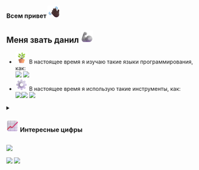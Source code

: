 ### Всем привет <img src='https://github.com/microsoft/fluentui-emoji/blob/main/assets/Waving%20hand/Dark/3D/waving_hand_3d_dark.png' style='height: 32px; width: auto;'>

## Меня звать данил <img src='https://github.com/microsoft/fluentui-emoji/blob/main/assets/Mechanical%20arm/3D/mechanical_arm_3d.png' style='height: 32px; width: auto;'>

- <img src='https://github.com/microsoft/fluentui-emoji/blob/main/assets/Potted%20plant/3D/potted_plant_3d.png' style='height: 32px; width: auto;'> В настоящее время я изучаю такие языки программирования, как: \
<img src='https://raw.githubusercontent.com/die-without-you/icons/4cff10c2cc822ff0093b697026bdeed8f7ea5880/icons/python-svgrepo-com.svg' style='height: 64px; widht: auto;'> <img src='https://raw.githubusercontent.com/die-without-you/icons/aee695fe7fa3847ddfb248d402725ccbb9609239/icons/java.svg' style='height: 64px; widht: auto;'>
- <img src='https://github.com/microsoft/fluentui-emoji/blob/main/assets/Gear/3D/gear_3d.png' style='height: 32px; width: auto;'> В настоящее время я использую такие инструменты, как: \
<img src='https://github.com/die-without-you/icons/tree/main/icons/DiscordBots.svg' style='height: 64px; widht: auto;'><img src='https://github.com/die-without-you/icons/tree/main/icons/xenforo.svg' style='height: 64px; widht: auto;'> <img src='https://github.com/die-without-you/icons/tree/main/icons/FileZilla_logo.svg' style='height: 64px; widht: auto;'>

<details>
  <summary><h3><img src='https://github.com/microsoft/fluentui-emoji/blob/main/assets/Chart%20increasing/3D/chart_increasing_3d.png' style='height: 32px; width: auto;'> Интересные цифры</h3></summary>
  <ul>
    <div><img src="https://github-readme-stats.vercel.app/api?username=die-without-you&count_private=true&include_all_commits=true&show_icons=true&hide_border=true&theme=merko"/></div>
    <div><img src="https://github-readme-stats.vercel.app/api/top-langs/?username=die-without-you&langs_count=8&layout=compact&hide_border=true&card_width=445&theme=merko&count_private=true"/></div>
    <div><img src="http://github-readme-streak-stats.herokuapp.com?user=die-without-you&theme=merko&hide_border=true&count_private=true"></div>
  </ul>
</details>

![](https://raw.githubusercontent.com/die-without-you/icons/aee695fe7fa3847ddfb248d402725ccbb9609239/icons/toxi-contribution-grid.svg)

![](https://komarev.com/ghpvc/?username=die-without-you&color=BC8BFD&style=flat-square)
![](https://hit.yhype.me/github/profile?user_id=65571116)
